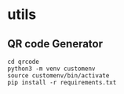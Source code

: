 # utils

## QR code Generator
```shell
cd qrcode
python3 -m venv customenv
source customenv/bin/activate
pip install -r requirements.txt
```